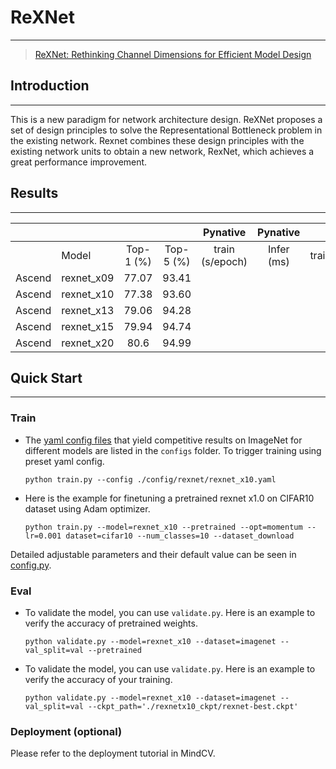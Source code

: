 # ReXNet
***
> [ReXNet: Rethinking Channel Dimensions for Efficient Model Design](https://arxiv.org/abs/2007.00992)

##  Introduction
***
This is a new paradigm for network architecture design. ReXNet proposes a set of design principles to solve the Representational Bottleneck problem in the existing network. Rexnet combines these design principles with the existing network units to obtain a new network, RexNet, which achieves a great performance improvement.



## Results
***

|        |           |           |           |    Pynative     |  Pynative  |     Graph      |   Graph    |           |            |
| :----: | --------- | :-------: | :-------: | :-------------: | :--------: | :------------: | :--------: | :-------: | :--------: |
|        | Model     | Top-1 (%) | Top-5 (%) | train (s/epoch) | Infer (ms) | train(s/epoch) | Infer (ms) | Download  |   Config   |
| Ascend | rexnet_x09 | 77.07 | 93.41 |          |            |         |            | [model](https://download.mindspore.cn/toolkits/mindcv/rexnet/) | [cfg](https://github.com/mindspore-lab/mindcv/tree/main/configs/rexnet) |
| Ascend | rexnet_x10 | 77.38 | 93.60 |          |            |         |            | [model](https://download.mindspore.cn/toolkits/mindcv/rexnet/) | [cfg](https://github.com/mindspore-lab/mindcv/tree/main/configs/rexnet) |
| Ascend | rexnet_x13 | 79.06 | 94.28 |          |            |         |            | [model](https://download.mindspore.cn/toolkits/mindcv/rexnet/) | [cfg](https://github.com/mindspore-lab/mindcv/tree/main/configs/rexnet) |
| Ascend | rexnet_x15 | 79.94 | 94.74 |          |            |         |            | [model](https://download.mindspore.cn/toolkits/mindcv/rexnet/) | [cfg](https://github.com/mindspore-lab/mindcv/tree/main/configs/rexnet) |
| Ascend | rexnet_x20 | 80.6 | 94.99 |          |            |         |            | [model](https://download.mindspore.cn/toolkits/mindcv/rexnet/) | [cfg](https://github.com/mindspore-lab/mindcv/tree/main/configs/rexnet) |



## Quick Start

***

### Train

- The [yaml config files](../../configs) that yield competitive results on ImageNet for different models are listed in the `configs` folder. To trigger training using preset yaml config. 

  ```shell
  python train.py --config ./config/rexnet/rexnet_x10.yaml
  ```


- Here is the example for finetuning a pretrained rexnet x1.0 on CIFAR10 dataset using Adam optimizer.

  ```shell
  python train.py --model=rexnet_x10 --pretrained --opt=momentum --lr=0.001 dataset=cifar10 --num_classes=10 --dataset_download
  ```

Detailed adjustable parameters and their default value can be seen in [config.py](../../config.py).

### Eval

- To validate the model, you can use `validate.py`. Here is an example to verify the accuracy of pretrained weights.

  ```shell
  python validate.py --model=rexnet_x10 --dataset=imagenet --val_split=val --pretrained
  ```

- To validate the model, you can use `validate.py`. Here is an example to verify the accuracy of your training.

  ```shell
  python validate.py --model=rexnet_x10 --dataset=imagenet --val_split=val --ckpt_path='./rexnetx10_ckpt/rexnet-best.ckpt'
  ```

### Deployment (optional)

Please refer to the deployment tutorial in MindCV.